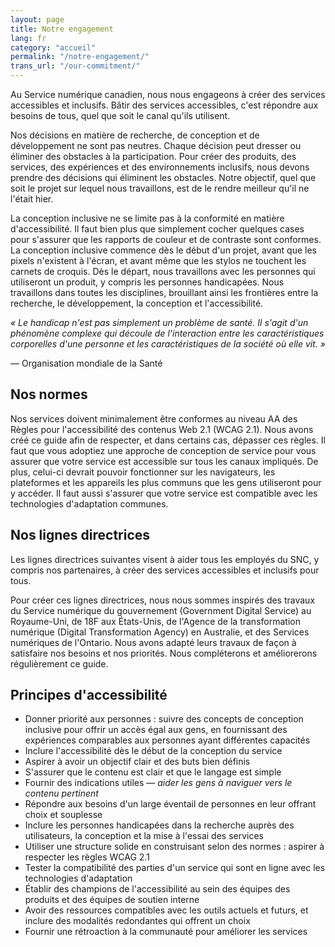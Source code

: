 ```yaml
---
layout: page
title: Notre engagement
lang: fr
category: "accueil"
permalink: "/notre-engagement/"
trans_url: "/our-commitment/"
---
```


Au Service numérique canadien, nous nous engageons à créer des services accessibles et inclusifs. Bâtir des services accessibles, c&#39;est répondre aux besoins de tous, quel que soit le canal qu&#39;ils utilisent.

Nos décisions en matière de recherche, de conception et de développement ne sont pas neutres. Chaque décision peut dresser ou éliminer des obstacles à la participation. Pour créer des produits, des services, des expériences et des environnements inclusifs, nous devons prendre des décisions qui éliminent les obstacles. Notre objectif, quel que soit le projet sur lequel nous travaillons, est de le rendre meilleur qu&#39;il ne l&#39;était hier.

La conception inclusive ne se limite pas à la conformité en matière d&#39;accessibilité. Il faut bien plus que simplement cocher quelques cases pour s&#39;assurer que les rapports de couleur et de contraste sont conformes. La conception inclusive commence dès le début d&#39;un projet, avant que les pixels n&#39;existent à l&#39;écran, et avant même que les stylos ne touchent les carnets de croquis. Dès le départ, nous travaillons avec les personnes qui utiliseront un produit, y compris les personnes handicapées. Nous travaillons dans toutes les disciplines, brouillant ainsi les frontières entre la recherche, le développement, la conception et l&#39;accessibilité.

_« Le handicap n&#39;est pas simplement un problème de santé. Il s&#39;agit d&#39;un phénomène complexe qui découle de l&#39;interaction entre les caractéristiques corporelles d&#39;une personne et les caractéristiques de la société où elle vit. »_

— Organisation mondiale de la Santé

## Nos normes

Nos services doivent minimalement être conformes au niveau AA des Règles pour l&#39;accessibilité des contenus Web 2.1 (WCAG 2.1). Nous avons créé ce guide afin de respecter, et dans certains cas, dépasser ces règles. Il faut que vous adoptiez une approche de conception de service pour vous assurer que votre service est accessible sur tous les canaux impliqués. De plus, celui-ci devrait pouvoir fonctionner sur les navigateurs, les plateformes et les appareils les plus communs que les gens utiliseront pour y accéder. Il faut aussi s&#39;assurer que votre service est compatible avec les technologies d&#39;adaptation communes.

## Nos lignes directrices

Les lignes directrices suivantes visent à aider tous les employés du SNC, y compris nos partenaires, à créer des services accessibles et inclusifs pour tous.

Pour créer ces lignes directrices, nous nous sommes inspirés des travaux du Service numérique du gouvernement (Government Digital Service) au Royaume-Uni, de 18F aux États-Unis, de l&#39;Agence de la transformation numérique (Digital Transformation Agency) en Australie, et des Services numériques de l&#39;Ontario. Nous avons adapté leurs travaux de façon à satisfaire nos besoins et nos priorités. Nous compléterons et améliorerons régulièrement ce guide.

## Principes d&#39;accessibilité

- Donner priorité aux personnes : suivre des concepts de conception inclusive pour offrir un accès égal aux gens, en fournissant des expériences comparables aux personnes ayant différentes capacités
- Inclure l&#39;accessibilité dès le début de la conception du service
- Aspirer à avoir un objectif clair et des buts bien définis
- S&#39;assurer que le contenu est clair et que le langage est simple
- Fournir des indications utiles — _aider les gens à naviguer vers le contenu pertinent_
- Répondre aux besoins d&#39;un large éventail de personnes en leur offrant choix et souplesse
- Inclure les personnes handicapées dans la recherche auprès des utilisateurs, la conception et la mise à l&#39;essai des services
- Utiliser une structure solide en construisant selon des normes : aspirer à respecter les règles WCAG 2.1
- Tester la compatibilité des parties d&#39;un service qui sont en ligne avec les technologies d&#39;adaptation
- Établir des champions de l&#39;accessibilité au sein des équipes des produits et des équipes de soutien interne
- Avoir des ressources compatibles avec les outils actuels et futurs, et inclure des modalités redondantes qui offrent un choix
- Fournir une rétroaction à la communauté pour améliorer les services